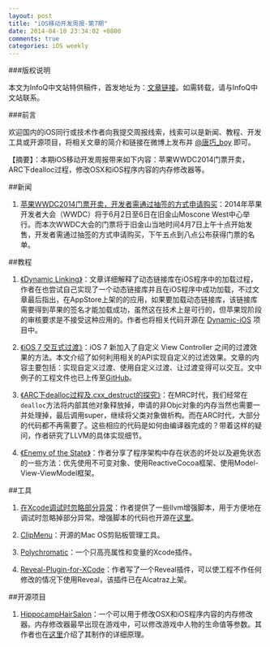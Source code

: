 ```yaml
---
layout: post
title: "iOS移动开发周报-第7期"
date: 2014-04-10 23:34:02 +0800
comments: true
categories: iOS weekly
---
```


###版权说明

本文为InfoQ中文站特供稿件，首发地址为：[文章链接](http://www.infoq.com/cn/news/2014/04/apple-wwdc2014-ticket)。如需转载，请与InfoQ中文站联系。

###前言

欢迎国内的iOS同行或技术作者向我提交周报线索，线索可以是新闻、教程、开发工具或开源项目，将相关文章的简介和链接在微博上发布并 [@唐巧_boy](http://weibo.com/tangqiaoboy) 即可。


【摘要】：本期iOS移动开发周报带来如下内容：苹果WWDC2014门票开卖，
ARC下dealloc过程，修改OSX和iOS程序内容的内存修改器等。

##新闻

1. [苹果WWDC2014门票开卖，开发者需通过抽签的方式申请购买](http://nb.zol.com.cn/445/4451916.html)：2014年苹果开发者大会（WWDC）将于6月2日至6日在旧金山Moscone West中心举行。而本次WWDC大会的门票将于旧金山当地时间4月7日上午十点开始发售，开发者需通过抽签的方式申请购买，下午五点到八点公布获得门票的名单。


##教程

 1. [《Dynamic Linking》](http://realmacsoftware.com/blog/dynamic-linking)：文章详细解释了动态链接库在iOS程序中的加载过程，作者在也尝试自己实现了一个动态链接库并且在iOS程序中成功加载，不过文章最后指出，在AppStore上架的的应用，如果要加载动态链接库，该链接库需要得到苹果的签名才能加载成功，虽然这在技术上是可行的，但苹果现阶段的审核要求是不接受这种应用的。作者也将相关代码开源在 [Dynamic-iOS](https://github.com/ddeville/Dynamic-iOS) 项目中。
 
 1. [《iOS 7 交互式过渡》](http://nonomori.farbox.com/post/ios-7-jiao-hu-shi-guo-du)：iOS 7 新加入了自定义 View Controller 之间的过渡效果的方法。本文介绍了如何利用相关的API实现自定义的过滤效果。文章的内容主要包括：实现自定义过渡、使用自定义过渡、让过渡变得可以交互。文中例子的工程文件也已上传至[GitHub](https://github.com/PeteC/InteractiveViewControllerTransitions)。
 
 1. [《ARC下dealloc过程及.cxx_destruct的探究》](http://blog.sunnyxx.com/2014/04/02/objc_dig_arc_dealloc/)：在MRC时代，我们经常在`dealloc`方法将内部其他对象释放掉，申请的非Objc对象的内存当然也需要一并处理掉，最后调用super，继续将父类对象做析构。而在ARC时代，大部分的代码都不再需要了。这些相应的代码是如何由编译器完成的？带着这样的疑问，作者研究了LLVM的具体实现细节。
 
 1. [《Enemy of the State》](https://github.com/jspahrsummers/enemy-of-the-state/blob/master/Enemy%20of%20the%20State.pdf)：作者分享了程序架构中存在状态的坏处以及避免状态的一些方法：优先使用不可变对象、使用ReactiveCocoa框架、使用Model-View-ViewModel框架。 
 
 
##工具

1. [在Xcode调试时忽略部分异常](http://chen.do/blog/2013/09/30/selectively-ignoring-objective-c-exceptions-in-xcode/)：作者提供了一些llvm增强脚本，用于方便地在调试时忽略掉部分异常。增强脚本的代码也开源在[这里](https://gist.github.com/chendo/6759305/raw/ignore_specified_objc_exceptions.py)。

1. [ClipMenu](https://github.com/naotaka/ClipMenu)：开源的Mac OS剪贴板管理工具。

1. [Polychromatic](https://github.com/kolinkrewinkel/Polychromatic)：一个只高亮属性和变量的Xcode插件。 

1. [Reveal-Plugin-for-XCode](https://github.com/shjborage/Reveal-Plugin-for-XCode)：作者写了一个Reveal插件，可以使工程不作任何修改的情况下使用Reveal，该插件已在Alcatraz上架。  

##开源项目

 1. [HippocampHairSalon](https://github.com/iosre/HippocampHairSalon)：一个可以用于修改OSX和iOS程序内容的内存修改器。内存修改器最早出现在游戏中，可以修改游戏中人物的生命值等参数。其作者也在[这里](http://iosre.com/forum.php?mod=viewthread&tid=105&page=1&extra=#pid521)介绍了其制作的详细原理。
  

